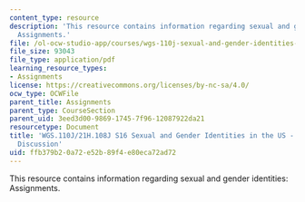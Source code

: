 ```yaml
---
content_type: resource
description: 'This resource contains information regarding sexual and gender identities:
  Assignments.'
file: /ol-ocw-studio-app/courses/wgs-110j-sexual-and-gender-identities-spring-2016/ffb379b20a72e52b89f4e80eca72ad72_MITWGS_110JS16_Discussion.pdf
file_size: 93043
file_type: application/pdf
learning_resource_types:
- Assignments
license: https://creativecommons.org/licenses/by-nc-sa/4.0/
ocw_type: OCWFile
parent_title: Assignments
parent_type: CourseSection
parent_uid: 3eed3d00-9869-1745-7f96-12087922da21
resourcetype: Document
title: 'WGS.110J/21H.108J S16 Sexual and Gender Identities in the US - Assignments:
  Discussion'
uid: ffb379b2-0a72-e52b-89f4-e80eca72ad72
---
```

This resource contains information regarding sexual and gender identities: Assignments.